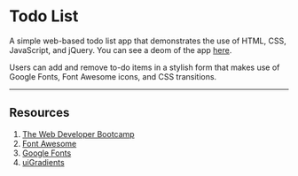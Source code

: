 # Todo List
A simple web-based todo list app that demonstrates the use of HTML, CSS, JavaScript, and jQuery. You can see a deom of the app [here](https://ccentola.github.io/todo-app/).

Users can add and remove to-do items in a stylish form that makes use of Google Fonts, Font Awesome icons, and CSS transitions.

___
## Resources
1. [The Web Developer Bootcamp](https://www.udemy.com/the-web-developer-bootcamp)
2. [Font Awesome](https://fontawesome.com/)
3. [Google Fonts](https://fonts.google.com/)
4. [uiGradients](https://uigradients.com)
